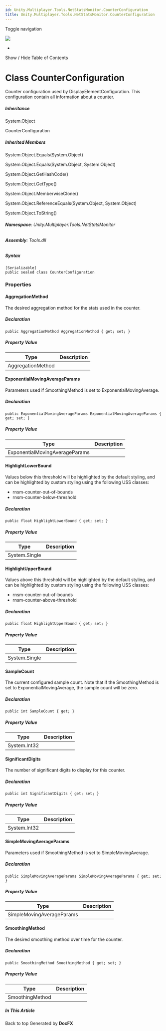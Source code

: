 ```yaml
---
id: Unity.Multiplayer.Tools.NetStatsMonitor.CounterConfiguration
title: Unity.Multiplayer.Tools.NetStatsMonitor.CounterConfiguration
---
```


<div id="wrapper">

<div>

<div class="container">

<div class="navbar-header">

Toggle navigation

<img src="../logo.svg" id="logo" class="svg" />

</div>

<div id="navbar" class="collapse navbar-collapse">

<div class="form-group">

</div>

</div>

</div>

<div class="subnav navbar navbar-default">

<div id="breadcrumb" class="container hide-when-search">

-   

</div>

</div>

</div>

<div class="container body-content hide-when-search" role="main">

<div class="sidenav hide-when-search">

Show / Hide Table of Contents

<div id="sidetoggle" class="sidetoggle collapse">

<div id="sidetoc">

</div>

</div>

</div>

<div class="article row grid-right">

<div class="col-md-10">

# Class CounterConfiguration

<div class="markdown level0 summary">

Counter configuration used by DisplayElementConfiguration. This
configuration contain all information about a counter.

</div>

<div class="markdown level0 conceptual">

</div>

<div class="inheritance">

##### Inheritance

<div class="level0">

System.Object

</div>

<div class="level1">

CounterConfiguration

</div>

</div>

<div class="inheritedMembers">

##### Inherited Members

<div>

System.Object.Equals(System.Object)

</div>

<div>

System.Object.Equals(System.Object, System.Object)

</div>

<div>

System.Object.GetHashCode()

</div>

<div>

System.Object.GetType()

</div>

<div>

System.Object.MemberwiseClone()

</div>

<div>

System.Object.ReferenceEquals(System.Object, System.Object)

</div>

<div>

System.Object.ToString()

</div>

</div>

###### **Namespace**: Unity.Multiplayer.Tools.NetStatsMonitor

###### **Assembly**: Tools.dll

##### Syntax

<div class="codewrapper">

``` lang-csharp
[Serializable]
public sealed class CounterConfiguration
```

</div>

### Properties

#### AggregationMethod

<div class="markdown level1 summary">

The desired aggregation method for the stats used in the counter.

</div>

<div class="markdown level1 conceptual">

</div>

##### Declaration

<div class="codewrapper">

``` lang-csharp
public AggregationMethod AggregationMethod { get; set; }
```

</div>

##### Property Value

| Type              | Description |
|-------------------|-------------|
| AggregationMethod |             |

#### ExponentialMovingAverageParams

<div class="markdown level1 summary">

Parameters used if SmoothingMethod is set to ExponentialMovingAverage.

</div>

<div class="markdown level1 conceptual">

</div>

##### Declaration

<div class="codewrapper">

``` lang-csharp
public ExponentialMovingAverageParams ExponentialMovingAverageParams { get; set; }
```

</div>

##### Property Value

| Type                           | Description |
|--------------------------------|-------------|
| ExponentialMovingAverageParams |             |

#### HighlightLowerBound

<div class="markdown level1 summary">

Values below this threshold will be highlighted by the default styling,
and can be highlighted by custom styling using the following USS
classes:

-   rnsm-counter-out-of-bounds
-   rnsm-counter-below-threshold

</div>

<div class="markdown level1 conceptual">

</div>

##### Declaration

<div class="codewrapper">

``` lang-csharp
public float HighlightLowerBound { get; set; }
```

</div>

##### Property Value

| Type          | Description |
|---------------|-------------|
| System.Single |             |

#### HighlightUpperBound

<div class="markdown level1 summary">

Values above this threshold will be highlighted by the default styling,
and can be highlighted by custom styling using the following USS
classes:

-   rnsm-counter-out-of-bounds
-   rnsm-counter-above-threshold

</div>

<div class="markdown level1 conceptual">

</div>

##### Declaration

<div class="codewrapper">

``` lang-csharp
public float HighlightUpperBound { get; set; }
```

</div>

##### Property Value

| Type          | Description |
|---------------|-------------|
| System.Single |             |

#### SampleCount

<div class="markdown level1 summary">

The current configured sample count. Note that if the SmoothingMethod is
set to ExponentialMovingAverage, the sample count will be zero.

</div>

<div class="markdown level1 conceptual">

</div>

##### Declaration

<div class="codewrapper">

``` lang-csharp
public int SampleCount { get; }
```

</div>

##### Property Value

| Type         | Description |
|--------------|-------------|
| System.Int32 |             |

#### SignificantDigits

<div class="markdown level1 summary">

The number of significant digits to display for this counter.

</div>

<div class="markdown level1 conceptual">

</div>

##### Declaration

<div class="codewrapper">

``` lang-csharp
public int SignificantDigits { get; set; }
```

</div>

##### Property Value

| Type         | Description |
|--------------|-------------|
| System.Int32 |             |

#### SimpleMovingAverageParams

<div class="markdown level1 summary">

Parameters used if SmoothingMethod is set to SimpleMovingAverage.

</div>

<div class="markdown level1 conceptual">

</div>

##### Declaration

<div class="codewrapper">

``` lang-csharp
public SimpleMovingAverageParams SimpleMovingAverageParams { get; set; }
```

</div>

##### Property Value

| Type                      | Description |
|---------------------------|-------------|
| SimpleMovingAverageParams |             |

#### SmoothingMethod

<div class="markdown level1 summary">

The desired smoothing method over time for the counter.

</div>

<div class="markdown level1 conceptual">

</div>

##### Declaration

<div class="codewrapper">

``` lang-csharp
public SmoothingMethod SmoothingMethod { get; set; }
```

</div>

##### Property Value

| Type            | Description |
|-----------------|-------------|
| SmoothingMethod |             |

</div>

<div class="hidden-sm col-md-2" role="complementary">

<div class="sideaffix">

<div class="contribution">

</div>

##### In This Article

<div>

</div>

</div>

</div>

</div>

</div>

<div class="grad-bottom">

</div>

<div class="footer">

<div class="container">

Back to top Generated by **DocFX**

</div>

</div>

</div>

